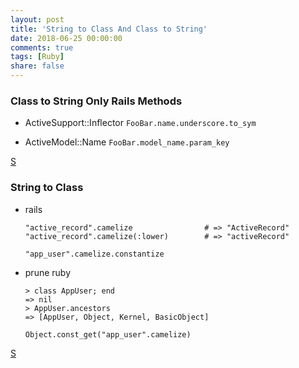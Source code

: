 ```yaml
---
layout: post
title: 'String to Class And Class to String'
date: 2018-06-25 00:00:00
comments: true
tags: [Ruby]
share: false
---
```


### Class to String Only Rails Methods

-  ActiveSupport::Inflector
`FooBar.name.underscore.to_sym `

-  ActiveModel::Name
`FooBar.model_name.param_key`

[S](https://stackoverflow.com/questions/5622435/how-do-i-convert-a-ruby-class-name-to-a-underscore-delimited-symbol)

### String to Class
- rails

  ```
  "active_record".camelize                # => "ActiveRecord"
  "active_record".camelize(:lower)        # => "activeRecord"

  "app_user".camelize.constantize
  ```

- prune ruby

  ```
  > class AppUser; end
  => nil
  > AppUser.ancestors
  => [AppUser, Object, Kernel, BasicObject]

  Object.const_get("app_user".camelize)
  ```

[S](https://stackoverflow.com/questions/9524457/converting-string-from-snake-case-to-camelcase-in-ruby/9524521)
